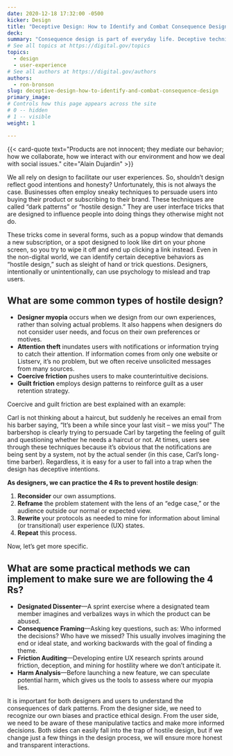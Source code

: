 ```yaml
---
date: 2020-12-18 17:32:00 -0500
kicker: Design
title: "Deceptive Design: How to Identify and Combat Consequence Design"
deck: 
summary: "Consequence design is part of everyday life. Deceptive techniques like dark patterns and hostile design trick people into taking unintended actions—learn how to prevent them from sneaking into our design work."
# See all topics at https://digital.gov/topics
topics:
  - design
  - user-experience
# See all authors at https://digital.gov/authors
authors:
  - ron-bronson
slug: deceptive-design-how-to-identify-and-combat-consequence-design
primary_image: 
# Controls how this page appears across the site
# 0 -- hidden
# 1 -- visible
weight: 1

---
```


{{< card-quote text="Products are not innocent; they mediate our behavior; how we collaborate, how we interact with our environment and how we deal with social issues." cite="Alain Dujardin" >}}

We all rely on design to facilitate our user experiences. So, shouldn’t design reflect good intentions and honesty? Unfortunately, this is not always the case. Businesses often employ sneaky techniques to persuade users into buying their product or subscribing to their brand. These techniques are called “dark patterns” or “hostile design.” They are user interface tricks that are designed to influence people into doing things they otherwise might not do. 

These tricks come in several forms, such as a popup window that demands a new subscription, or a spot designed to look like dirt on your phone screen, so you try to wipe it off and end up clicking a link instead. Even in the non-digital world, we can identify certain deceptive behaviors as “hostile design,” such as sleight of hand or trick questions. Designers, intentionally or unintentionally, can use psychology to mislead and trap users. 

## What are some common types of hostile design? 

* **Designer myopia** occurs when we design from our own experiences, rather than solving actual problems. It also happens when designers do not consider user needs, and focus on their own preferences or motives.
* **Attention theft** inundates users with notifications or information trying to catch their attention. If information comes from only one website or Listserv, it’s no problem, but we often receive unsolicited messages from many sources.
* **Coercive friction** pushes users to make counterintuitive decisions.
* **Guilt friction** employs design patterns to reinforce guilt as a user retention strategy.

Coercive and guilt friction are best explained with an example: 

Carl is not thinking about a haircut, but suddenly he receives an email from his barber saying, “It’s been a while since your last visit – we miss you!” The barbershop is clearly trying to persuade Carl by targeting the feeling of guilt and questioning whether he needs a haircut or not. At times, users see through these techniques because it’s obvious that the notifications are being sent by a system, not by the actual sender (in this case, Carl’s long-time barber). Regardless, it is easy for a user to fall into a trap when the design has deceptive intentions.  

**As designers, we can practice the 4 Rs to prevent hostile design**: 

1. **Reconsider** our own assumptions.
2. **Reframe** the problem statement with the lens of an “edge case,” or the audience outside our normal or expected view.
3. **Rewrite** your protocols as needed to mine for information about liminal (or transitional) user experience (UX) states.
4. **Repeat** this process.

Now, let’s get more specific.

## What are some practical methods we can implement to make sure we are following the 4 Rs? 

* **Designated Dissenter**&mdash;A sprint exercise where a designated team member imagines and verbalizes ways in which the product can be abused.
* **Consequence Framing**&mdash;Asking key questions, such as: Who informed the decisions? Who have we missed? This usually involves imagining the end or ideal state, and working backwards with the goal of finding a theme.
* **Friction Auditing**&mdash;Developing entire UX research sprints around friction, deception, and mining for hostility where we don’t anticipate it.
* **Harm Analysis**&mdash;Before launching a new feature, we can speculate potential harm, which gives us the tools to assess where our myopia lies.

It is important for both designers and users to understand the consequences of dark patterns. From the designer side, we need to recognize our own biases and practice ethical design. From the user side, we need to be aware of these manipulative tactics and make more informed decisions. Both sides can easily fall into the trap of hostile design, but if we change just a few things in the design process, we will ensure more honest and transparent interactions.
